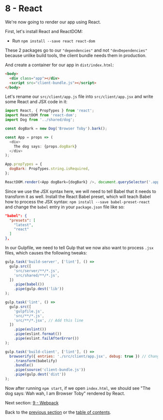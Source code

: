# 8 - React

We're now going to render our app using React.

First, let's install React and ReactDOM:

- Run `npm install --save react react-dom`

These 2 packages go to our `"dependencies"` and not `"devDependencies"` because unlike build tools, the client bundle needs them in production.

And create a container for our app in `dist/index.html`:

```html
<body>
  <div class="app"></div>
  <script src="client-bundle.js"></script>
</body>
```

Let's rename our `src/client/app.js` file into `src/client/app.jsx` and write some React and JSX code in it:

```javascript
import React, { PropTypes } from 'react';
import ReactDOM from 'react-dom';
import Dog from '../shared/dog';

const dogBark = new Dog('Browser Toby').bark();

const App = props => (
  <div>
    The dog says: {props.dogBark}
  </div>
);

App.propTypes = {
  dogBark: PropTypes.string.isRequired,
};

ReactDOM.render(<App dogBark={dogBark} />, document.querySelector('.app'));
```

Since we use the JSX syntax here, we will need to tell Babel that it needs to transform it as well.
Install the React Babel preset, which will teach Babel how to process the JSX syntax:
`npm install --save babel-preset-react` and change the `babel` entry in your `package.json` file like so:

```json
"babel": {
  "presets": [
    "latest",
    "react"
  ]
},
```

In our Gulpfile, we need to tell Gulp that we now also want to process `.jsx` files, which causes the following tweaks:
```javascript
gulp.task('build-server', ['lint'], () =>
  gulp.src([
    'src/server/**/*.js',
    'src/shared/**/*.js',
  ])
    .pipe(babel())
    .pipe(gulp.dest('lib'))
);

gulp.task('lint', () =>
  gulp.src([
    'gulpfile.js',
    'src/**/*.js',
    'src/**/*.jsx', // Add this line
  ])
    .pipe(eslint())
    .pipe(eslint.format())
    .pipe(eslint.failAfterError())
);

gulp.task('build-client', ['lint'], () =>
  browserify({ entries: './src/client/app.jsx', debug: true }) // Change this line
    .transform(babelify)
    .bundle()
    .pipe(source('client-bundle.js'))
    .pipe(gulp.dest('dist'))
);
```

Now after running `npm start`, if we open `index.html`, we should see "The dog says: Wah wah, I am Browser Toby" rendered by React.


Next section: [9 - Webpack](/9-webpack)

Back to the [previous section](/7-client-browserify) or the [table of contents](https://github.com/verekia/modern-js-stack-training).
